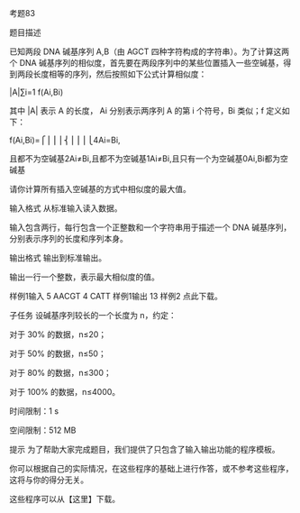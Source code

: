 考题83

题目描述

已知两段 DNA 碱基序列 A,B（由 AGCT 四种字符构成的字符串）。为了计算这两个 DNA 碱基序列的相似度，首先要在两段序列中的某些位置插入一些空碱基，得到两段长度相等的序列，然后按照如下公式计算相似度：

|A|∑i=1
 f(Ai,Bi)

其中 |A| 表示 A 的长度， Ai 分别表示两序列 A 的第 i 个符号，Bi 类似；f 定义如下：

f(Ai,Bi)=⎧⎪⎪⎪⎨⎪⎪⎪⎩4Ai=Bi,

且都不为空碱基2Ai≠Bi,且都不为空碱基1Ai≠Bi,且只有一个为空碱基0Ai,Bi都为空碱基
 

请你计算所有插入空碱基的方式中相似度的最大值。

输入格式
从标准输入读入数据。

输入包含两行，每行包含一个正整数和一个字符串用于描述一个 DNA 碱基序列，分别表示序列的长度和序列本身。

输出格式
输出到标准输出。

输出一行一个整数，表示最大相似度的值。

样例1输入
5 AACGT
4 CATT
样例1输出
13
样例2
点此下载。

子任务
设碱基序列较长的一个长度为 n，约定：

对于 30% 的数据，n≤20；

对于 50% 的数据，n≤50；

对于 80% 的数据，n≤300；

对于 100% 的数据，n≤4000。

时间限制：1 s

空间限制：512 MB

提示
为了帮助大家完成题目，我们提供了只包含了输入输出功能的程序模板。

你可以根据自己的实际情况，在这些程序的基础上进行作答，或不参考这些程序，这将与你的得分无关。

这些程序可以从【这里】下载。